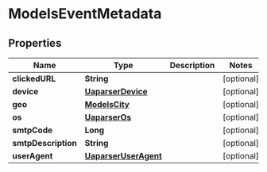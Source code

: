 
# ModelsEventMetadata

## Properties
Name | Type | Description | Notes
------------ | ------------- | ------------- | -------------
**clickedURL** | **String** |  |  [optional]
**device** | [**UaparserDevice**](UaparserDevice.md) |  |  [optional]
**geo** | [**ModelsCity**](ModelsCity.md) |  |  [optional]
**os** | [**UaparserOs**](UaparserOs.md) |  |  [optional]
**smtpCode** | **Long** |  |  [optional]
**smtpDescription** | **String** |  |  [optional]
**userAgent** | [**UaparserUserAgent**](UaparserUserAgent.md) |  |  [optional]



